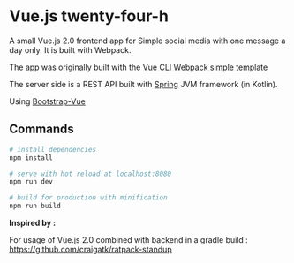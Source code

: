 # Vue.js twenty-four-h

A small Vue.js 2.0 frontend app for Simple social media with one message a day only. It is built with Webpack.

The app was originally built with the [Vue CLI Webpack simple template](https://github.com/vuejs-templates/webpack-simple)

The server side is a REST API built with [Spring](https://spring.io/) JVM framework (in Kotlin).

Using [Bootstrap-Vue](https://bootstrap-vue.github.io/docs/components/)

## Commands

``` bash
# install dependencies
npm install

# serve with hot reload at localhost:8080
npm run dev

# build for production with minification
npm run build
```

**Inspired by :**

For usage of Vue.js 2.0 combined with backend in a gradle build :
https://github.com/craigatk/ratpack-standup
